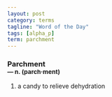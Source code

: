 ```yaml
---
layout: post
category: terms
tagline: "Word of the Day"
tags: [alpha_p]
term: parchment
---
```


<h3>Parchment<br/> <small>&mdash; n. (parch<span>&middot;</span>ment)</small></h3>
<p><ol><li>a candy to relieve dehydration</li>
</ol></p>
